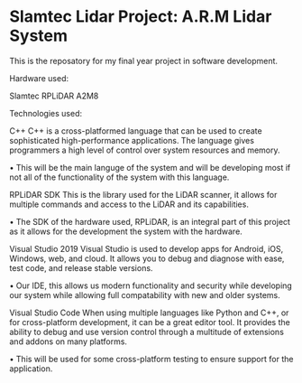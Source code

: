 # Slamtec Lidar Project: A.R.M Lidar System

This is the reposatory for my final year project in software development.

Hardware used:

Slamtec RPLiDAR A2M8


Technologies used:

C++
C++ is a cross-platformed language that can be used to create sophisticated high-performance applications. The language gives programmers a high level of control over system resources and memory.

•	This will be the main languge of the system and will be developing most if not all of the functionality of the system with this language.

RPLiDAR SDK
This is the library used for the LiDAR scanner, it allows for multiple commands and access to the LiDAR and its capabilities.

•	The SDK of the hardware used, RPLiDAR, is an integral part of this project as it allows for the development the system with the hardware.

Visual Studio 2019
Visual Studio is used to develop apps for Android, iOS, Windows, web, and cloud. It allows you to debug and diagnose with ease, test code, and release stable versions.

•	Our IDE, this allows us modern functionality and security while developing our system while allowing full compatability with new and older systems.

Visual Studio Code
When using multiple languages like Python and C++, or for cross-platform development, it can be a great editor tool. It provides the ability to debug and use version control through a multitude of extensions and addons on many platforms.

•	This will be used for some cross-platform testing to ensure support for the application. 
